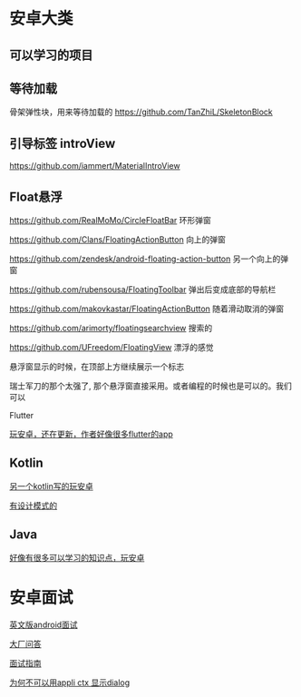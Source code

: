 # 安卓大类

## 可以学习的项目



## 等待加载

骨架弹性块，用来等待加载的 https://github.com/TanZhiL/SkeletonBlock

## 引导标签 introView

https://github.com/iammert/MaterialIntroView

## Float悬浮

https://github.com/RealMoMo/CircleFloatBar  环形弹窗

https://github.com/Clans/FloatingActionButton  向上的弹窗

https://github.com/zendesk/android-floating-action-button  另一个向上的弹窗

https://github.com/rubensousa/FloatingToolbar 弹出后变成底部的导航栏

https://github.com/makovkastar/FloatingActionButton  随着滑动取消的弹窗

https://github.com/arimorty/floatingsearchview   搜索的

https://github.com/UFreedom/FloatingView 漂浮的感觉 

悬浮窗显示的时候，在顶部上方继续展示一个标志 

瑞士军刀的那个太强了, 那个悬浮窗直接采用。或者编程的时候也是可以的。我们可以 

Flutter

[玩安卓，还在更新，作者好像很多flutter的app](https://github.com/Sky24n/flutter_wanandroid)



## Kotlin

[另一个kotlin写的玩安卓](https://github.com/iceCola7/WanAndroid)

[有设计模式的](https://github.com/lulululbj/wanandroid)

## Java

[好像有很多可以学习的知识点，玩安卓](https://github.com/JsonChao/Awesome-WanAndroid)

# 安卓面试

[英文版android面试](https://github.com/MindorksOpenSource/android-interview-questions)

[大厂问答](https://github.com/JackyAndroid/AndroidInterview-Q-A)

[面试指南](https://github.com/stormzhang/android-interview-questions-cn)

[为何不可以用appli ctx 显示dialog](https://blog.csdn.net/sunluyao_/article/details/108373573)